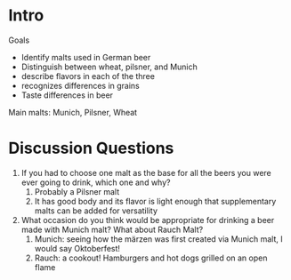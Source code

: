 # Intro

Goals
- Identify malts used in German beer
- Distinguish between wheat, pilsner, and Munich
- describe flavors in each of the three
- recognizes differences in grains
- Taste differences in beer

Main malts: Munich, Pilsner, Wheat

# Discussion Questions
1. If you had to choose one malt as the base for all the beers you were ever going to drink, which one and why?
	1. Probably a Pilsner malt
	2. It has good body and its flavor is light enough that supplementary malts can be added for versatility
2. What occasion do you think would be appropriate for drinking a beer made with Munich malt? What about Rauch Malt?
	1. Munich: seeing how the märzen was first created via Munich malt, I would say Oktoberfest!
	2. Rauch: a cookout! Hamburgers and hot dogs grilled on an open flame